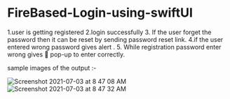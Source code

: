 # FireBased-Login-using-swiftUI


1.user is getting registered 
2.login successfully 
3. If the user forget the password then it can be reset by sending password reset link.
4.if the user entered wrong password gives alert .
5. While registration password enter wrong gives 🚨 pop-up to enter correctly.


sample images of the output :-

![Screenshot 2021-07-03 at 8 47 08 AM](https://user-images.githubusercontent.com/84556881/124341655-7f993580-dbdb-11eb-8c5d-0203465fccdd.png)
![Screenshot 2021-07-03 at 8 47 32 AM](https://user-images.githubusercontent.com/84556881/124341660-832cbc80-dbdb-11eb-8e6c-34082c58fb83.png)
